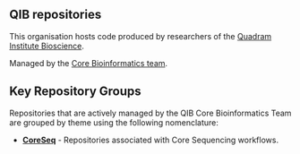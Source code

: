 ## QIB repositories 

This organisation hosts code produced by researchers of the [Quadram Institute Bioscience](https://www.quadram.ac.uk).

Managed by the [Core Bioinformatics team](https://quadram.ac.uk/our-science/support-groups/).
 
 
## Key Repository Groups
Repositories that are actively managed by the QIB Core Bioinformatics Team are grouped by theme using the following nomenclature:

- [**CoreSeq**](https://github.com/quadram-institute-bioscience?q=CoreSeq) - Repositories associated with Core Sequencing workflows.
